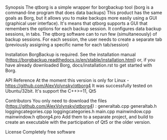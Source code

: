 Synopsis
The qtborg is a simple wrapper for borgbackup tool (borg is a command-line program that does data backups)
This product has the same goals as Borg, but it allows you to make backups more easily using a GUI (graphical user interface).
It's means that qtborg supports a GUI that remembers the options for each backup session. It configures data backup sessions, in tabs.
The qtborg software can to run few (simultaneously) of backup sessions.
For each session, the user needs to create a separate tab (previously assigning a specific name for each tab/session)

Installation
BorgBackup is required.
See the installation manual (https://borgbackup.readthedocs.io/en/stable/installation.html) or,
if you have already downloaded Borg, docs/installation.rst to get started with Borg.

API Reference
At the moment this version is only for Linux - https://github.com/AlexVolynsky/qtborg4
It was successfully tested on Ubuntu/32bit.
It's support the C++>=11, Qt5

Contributors
You only need to download the files (https://github.com/AlexVolynsky/qtborg4) :
    generaltab.cpp
    generaltab.h
    loggingcategories.cpp
    loggingcategories.h
    main.cpp
    mainwindow.cpp
    mainwindow.h
    qtborg4.pro
Add them to a separate project, and build to create an executable with the participation of Qt5 or the older version.

License
Completely free software
